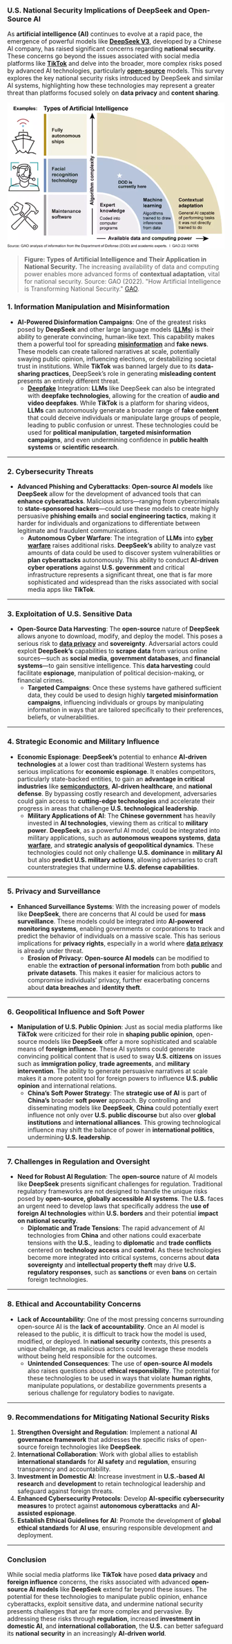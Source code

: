 ### U.S. National Security Implications of **DeepSeek** and **Open-Source AI**

As **artificial intelligence (AI)** continues to evolve at a rapid pace, the emergence of powerful models like **[DeepSeek V3](/literary_products/joes_notes/DEEPSEEK_V3.md)**, developed by a Chinese AI company, has raised significant concerns regarding **national security**. These concerns go beyond the issues associated with social media platforms like **[TikTok](/literary_products/joes_notes/TIKTOK.md)** and delve into the broader, more complex risks posed by advanced AI technologies, particularly **[open-source](/literary_products/joes_notes/OPEN_SOURCE.md)** models. This survey explores the key national security risks introduced by DeepSeek and similar AI systems, highlighting how these technologies may represent a greater threat than platforms focused solely on **data privacy** and **content sharing**.

![alt text](image-8.png)

>**Figure: Types of Artificial Intelligence and Their Application in National Security.** The increasing availability of data and computing power enables more advanced forms of **contextual adaptation**, vital for national security. Source: GAO (2022). "How Artificial Intelligence is Transforming National Security." [GAO](https://www.gao.gov/blog/how-artificial-intelligence-transforming-national-security).

### 1. **Information Manipulation and Misinformation**
   - **AI-Powered Disinformation Campaigns**:
     One of the greatest risks posed by **DeepSeek** and other large language models (**[LLMs](/literary_products/joes_notes/LLM.md)**) is their ability to generate convincing, human-like text. This capability makes them a powerful tool for spreading **[misinformation](/literary_products/joes_notes/MISINFORMATION.md)** and **fake news**. These models can create tailored narratives at scale, potentially swaying public opinion, influencing elections, or destabilizing societal trust in institutions. While **TikTok** was banned largely due to its **data-sharing practices**, DeepSeek’s role in generating **misleading content** presents an entirely different threat.
     - **[Deepfake](/literary_products/joes_notes/DEEPFAKE.md)** Integration:
       **LLMs** like DeepSeek can also be integrated with **deepfake technologies**, allowing for the creation of **audio and video deepfakes**. While **TikTok** is a platform for sharing videos, **LLMs** can autonomously generate a broader range of **fake content** that could deceive individuals or manipulate large groups of people, leading to public confusion or unrest. These technologies could be used for **political manipulation**, **targeted misinformation campaigns**, and even undermining confidence in **public health systems** or **scientific research**.

---

### 2. **Cybersecurity Threats**
   - **Advanced Phishing and Cyberattacks**:
     **Open-source AI models** like **DeepSeek** allow for the development of advanced tools that can **enhance cyberattacks**. Malicious actors—ranging from cybercriminals to **state-sponsored hackers**—could use these models to create highly persuasive **phishing emails** and **social engineering tactics**, making it harder for individuals and organizations to differentiate between legitimate and fraudulent communications.
     - **Autonomous Cyber Warfare**:
       The integration of **LLMs** into **[cyber warfare](/literary_products/joes_notes/CYBER_WARFARE.md)** raises additional risks. **DeepSeek’s** ability to analyze vast amounts of data could be used to discover system vulnerabilities or **plan cyberattacks** autonomously. This ability to conduct **AI-driven cyber operations** against **U.S. government** and critical infrastructure represents a significant threat, one that is far more sophisticated and widespread than the risks associated with social media apps like **TikTok**.

---

### 3. **Exploitation of U.S. Sensitive Data**
   - **Open-Source Data Harvesting**:
     The **open-source** nature of **DeepSeek** allows anyone to download, modify, and deploy the model. This poses a serious risk to **[data privacy](/literary_products/joes_notes/DATA_PRIVACY.md)** and **sovereignty**. Adversarial actors could exploit **DeepSeek’s** capabilities to **scrape data** from various online sources—such as **social media**, **government databases**, and **financial systems**—to gain sensitive intelligence. This **data harvesting** could facilitate **espionage**, manipulation of political decision-making, or financial crimes.
     - **Targeted Campaigns**:
       Once these systems have gathered sufficient data, they could be used to design highly **targeted misinformation campaigns**, influencing individuals or groups by manipulating information in ways that are tailored specifically to their preferences, beliefs, or vulnerabilities.

---

### 4. **Strategic Economic and Military Influence**
   - **Economic Espionage**:
     **DeepSeek’s** potential to enhance **AI-driven technologies** at a lower cost than traditional Western systems has serious implications for **economic espionage**. It enables competitors, particularly state-backed entities, to gain an **advantage in critical industries** like **[semiconductors](/literary_products/joes_notes/SEMICONDUCTORS.md)**, **AI-driven healthcare**, and **national defense**. By bypassing costly research and development, adversaries could gain access to **cutting-edge technologies** and accelerate their progress in areas that challenge **U.S. technological leadership**.
     - **Military Applications of AI**:
       The **Chinese government** has heavily invested in **AI technologies**, viewing them as critical to **military power**. **DeepSeek**, as a powerful AI model, could be integrated into military applications, such as **autonomous weapons systems**, **[data warfare](/literary_products/joes_notes/DATA_WARFARE.md)**, and **strategic analysis of geopolitical dynamics**. These technologies could not only challenge **U.S. dominance** in **military AI** but also **predict U.S. military actions**, allowing adversaries to craft counterstrategies that undermine **U.S. defense capabilities**.

---

### 5. **Privacy and Surveillance**
   - **Enhanced Surveillance Systems**:
     With the increasing power of models like **DeepSeek**, there are concerns that AI could be used for **mass surveillance**. These models could be integrated into **AI-powered monitoring systems**, enabling governments or corporations to track and predict the behavior of individuals on a massive scale. This has serious implications for **privacy rights**, especially in a world where **[data privacy](/literary_products/joes_notes/DATA_PRIVACY.md)** is already under threat.
     - **Erosion of Privacy**:
       **Open-source AI models** can be modified to enable the **extraction of personal information** from both **public** and **private datasets**. This makes it easier for malicious actors to compromise individuals’ privacy, further exacerbating concerns about **data breaches** and **identity theft**.

---

### 6. **Geopolitical Influence and Soft Power**
   - **Manipulation of U.S. Public Opinion**:
     Just as social media platforms like **TikTok** were criticized for their role in **shaping public opinion**, open-source models like **DeepSeek** offer a more sophisticated and scalable means of **foreign influence**. These AI systems could generate convincing political content that is used to sway **U.S. citizens** on issues such as **immigration policy**, **trade agreements**, and **military intervention**. The ability to generate persuasive narratives at scale makes it a more potent tool for foreign powers to influence **U.S. public opinion** and international relations.
     - **China’s Soft Power Strategy**:
       The **strategic use of AI** is part of **China’s** broader **soft power** approach. By controlling and disseminating models like **DeepSeek**, **China** could potentially exert influence not only over **U.S. public discourse** but also over **global institutions** and **international alliances**. This growing technological influence may shift the balance of power in **international politics**, undermining **U.S. leadership**.

---

### 7. **Challenges in Regulation and Oversight**
   - **Need for Robust AI Regulation**:
     The **open-source** nature of AI models like **DeepSeek** presents significant challenges for regulation. Traditional regulatory frameworks are not designed to handle the unique risks posed by **open-source, globally accessible AI systems**. The **U.S.** faces an urgent need to develop laws that specifically address the **use of foreign AI technologies** within **U.S. borders** and their potential **impact on national security**.
     - **Diplomatic and Trade Tensions**:
       The rapid advancement of AI technologies from **China** and other nations could exacerbate tensions with the **U.S.**, leading to **diplomatic** and **trade conflicts** centered on **technology access** and **control**. As these technologies become more integrated into critical systems, concerns about **data sovereignty** and **intellectual property theft** may drive **U.S. regulatory responses**, such as **sanctions** or even **bans** on certain foreign technologies.

---

### 8. **Ethical and Accountability Concerns**
   - **Lack of Accountability**:
     One of the most pressing concerns surrounding open-source AI is the **lack of accountability**. Once an AI model is released to the public, it is difficult to track how the model is used, modified, or deployed. In **national security** contexts, this presents a unique challenge, as malicious actors could leverage these models without being held responsible for the outcomes.
     - **Unintended Consequences**:
       The use of **open-source AI models** also raises questions about **ethical responsibility**. The potential for these technologies to be used in ways that violate **human rights**, manipulate populations, or destabilize governments presents a serious challenge for regulatory bodies to navigate.

---

### 9. **Recommendations for Mitigating National Security Risks**
   1. **Strengthen Oversight and Regulation**: Implement a national **AI governance framework** that addresses the specific risks of open-source foreign technologies like **DeepSeek**.
   2. **International Collaboration**: Work with global allies to establish **international standards** for **AI safety** and **regulation**, ensuring transparency and accountability.
   3. **Investment in Domestic AI**: Increase investment in **U.S.-based AI research** and **development** to retain technological leadership and safeguard against foreign threats.
   4. **Enhanced Cybersecurity Protocols**: Develop **AI-specific cybersecurity measures** to protect against **autonomous cyberattacks** and **AI-assisted espionage**.
   5. **Establish Ethical Guidelines for AI**: Promote the development of **global ethical standards** for **AI use**, ensuring responsible development and deployment.

---

### Conclusion

While social media platforms like **TikTok** have posed **data privacy** and **foreign influence** concerns, the risks associated with advanced **open-source AI models** like **DeepSeek** extend far beyond these issues. The potential for these technologies to manipulate public opinion, enhance cyberattacks, exploit sensitive data, and undermine national security presents challenges that are far more complex and pervasive. By addressing these risks through **regulation**, increased **investment in domestic AI**, and **international collaboration**, the **U.S.** can better safeguard its **national security** in an increasingly **AI-driven world**.

